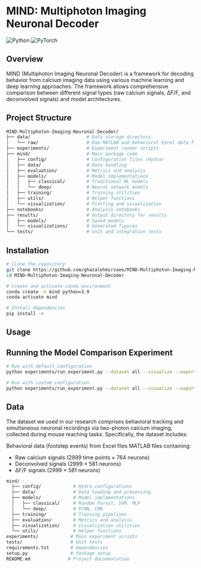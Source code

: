 # MIND: Multiphoton Imaging Neuronal Decoder

![Python](https://img.shields.io/badge/Python-3.7+-blue.svg)
![PyTorch](https://img.shields.io/badge/PyTorch-1.8+-orange.svg)

## Overview

MIND (Multiphoton Imaging Neuronal Decoder) is a framework for decoding behavior from calcium imaging data using various machine learning and deep learning approaches. The framework allows comprehensive comparison between different signal types (raw calcium signals, ΔF/F, and deconvolved signals) and model architectures.


## Project Structure

```bash
MIND-Multiphoton-Imaging-Neuronal-Decoder/
├── data/                     # Data storage directory
│   └── raw/                  # Raw MATLAB and behavioral Excel data files
├── experiments/              # Experiment runner scripts
├── mind/                     # Main package code
│   ├── config/               # Configuration files (Hydra)
│   ├── data/                 # Data handling
│   ├── evaluation/           # Metrics and analysis
│   ├── models/               # Model implementations
│   │   ├── classical/        # Traditional ML models
│   │   └── deep/             # Neural network models
│   ├── training/             # Training utilities
│   ├── utils/                # Helper functions
│   └── visualization/        # Plotting and visualization
├── notebooks/                # Analysis notebooks
├── results/                  # Output directory for results
│   ├── models/               # Saved models
│   └── visualizations/       # Generated figures
└── tests/                    # Unit and integration tests

```

## Installation

```bash
# Clone the repository
git clone https://github.com/ghazalehmirzaee/MIND-Multiphoton-Imaging-Neuronal-Decoder.git
cd MIND-Multiphoton-Imaging-Neuronal-Decoder

# Create and activate conda environment
conda create -n mind python=3.9
conda activate mind

# Install dependencies
pip install -e 

```

## Usage
## Running the Model Comparison Experiment

```bash
# Run with default configuration
python experiments/run_experiment.py --dataset all --visualize --export-excel --fixed-axes

# Run with custom configuration
python experiments/run_experiment.py --dataset all --visualize --export-excel --fixed-axes
```

## Data
The dataset we used in our research comprises behavioral tracking and simultaneous neuronal recordings via two-photon calcium imaging, collected during mouse reaching tasks. Specifically, the dataset includes:

Behavioral data (footstep events) from Excel files
MATLAB files containing:

- Raw calcium signals (2999 time points × 764 neurons)
- Deconvolved signals (2999 × 581 neurons)
- ∆F/F signals (2999 × 581 neurons)

```bash
mind/
  ├── config/            # Hydra configurations
  ├── data/              # Data loading and processing
  ├── models/            # Model implementations
  │   ├── classical/     # Random Forest, SVM, MLP
  │   └── deep/          # FCNN, CNN
  ├── training/          # Training pipelines
  ├── evaluation/        # Metrics and analysis
  ├── visualization/     # Visualization utilities
  └── utils/             # Helper functions
experiments/            # Main experiment scripts
tests/                  # Unit tests
requirements.txt        # Dependencies
setup.py                # Package setup
README.md              # Project documentation
```

